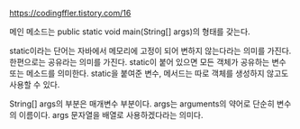 https://codingffler.tistory.com/16

메인 메소드는 public static void main(String[] args)의 형태를 갖는다.

static이라는 단어는 자바에서 메모리에 고정이 되어 변하지 않는다라는 의미를 가진다.
한편으로는 공유라는 의미를 가진다. static이 붙어 있으면 모든 객체가 공유하는 변수 또는 메소드를 의미한다.
static을 붙여준 변수, 메서드는 따로 객체를 생성하지 않고도 사용할 수 있다. 

String[] args의 부분은 매개변수 부분이다. 
args는 arguments의 약어로 단순히 변수의 이름이다. 
args 문자열을 배열로 사용하겠다라는 의미다.
